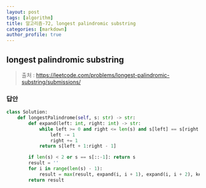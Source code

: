 ```yaml
---
layout: post
tags: [algorithm]
title: 알고리즘-72, longest palindromic substring
categories: [markdown]
author_profile: true
---
```


## longest palindromic substring

> 출처 : <https://leetcode.com/problems/longest-palindromic-substring/submissions/>

### 답안

```python
class Solution:
    def longestPalindrome(self, s: str) -> str:
        def expand(left: int, right: int) -> str:
            while left >= 0 and right <= len(s) and s[left] == s[right - 1]:
                left -= 1
                right += 1
            return s[left + 1:right - 1]

        if len(s) < 2 or s == s[::-1]: return s
        result = ''
        for i in range(len(s) - 1):
            result = max(result, expand(i, i + 1), expand(i, i + 2), key = len)
        return result

```
